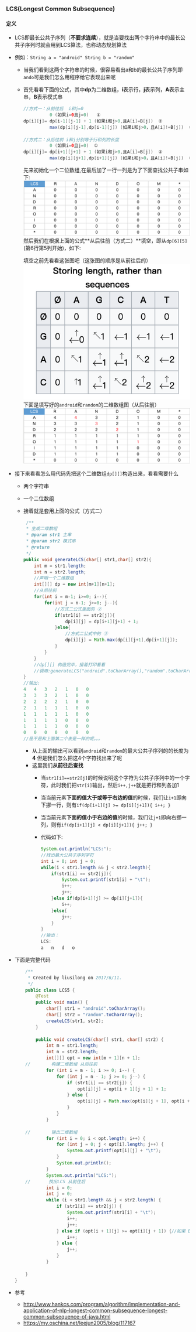 ### LCS(Longest Common Subsequence)
#### 定义
+ LCS即最长公共子序列（**不要求连续**），就是当要找出两个字符串中的最长公共子序列时就会用到LCS算法，也称动态规划算法
+ 例如：`String a = "android" String b = "random"`
    + 当我们看到这两个字符串的时候，很容易看出a和b的最长公共子序列即`ando`可是我们怎么用程序给它表现出来呢
    + 首先看看下面的公式，其中**dp**为二维数组，**i**表示行，**j**表示列，**A**表示主串，**B**表示模式串
    
        ```java
        //方式一：从前往后  i和j=0
                  0 (如果i=0且j=0)   ①
        dp[i][j]= dp[i-1][j-1] + 1 (如果i和j>0,且A[i]=B[j])  ②
                  max(dp[i][j-1],dp[i-1][j]) (如果i和j>0，且A[i]!=B[j])  ③
                  
        //方式二：从后往前 i和j分别等于行和列的长度
                  0 (如果i=0且j=0)  ①
        dp[i][j]= dp[i+1][j+1] + 1 (如果i和j>0,且A[i]=B[j])  ②
                  max(dp[i][j+1],dp[i+1][j]) (如果i和j>0，且A[i]!=B[j])  ③
        ```
        先来初始化一个二位数组,在最后加了一行一列是为了下面查找公共子串如下:
        ![](./images/image_1.png)
        然后我们在根据上面的公式**从后往前（方式二）**填空，即从`dp[6][5]`(第6行第5列开始)，如下:
        
        填空之前先看看这张图吧（这张图的顺序是从前往后的）
        ![](./images/image_3.png)
        下面是填写好的`android`和`random`的二维数组图（从后往前）
        ![](./images/image_2.png)
+ 接下来看看怎么用代码先把这个二维数组`dp[][]`构造出来，看看需要什么
    + 两个字符串
    + 一个二位数组
    + 接着就是套用上面的公式（方式二）

        ```java
         /**
         * 生成二维数组
         * @param str1 主串
         * @param str2 模式串
         * @return
         */
        public void generateLCS(char[] str1,char[] str2){
            int m = str1.length;
            int n = str2.length;
            //声明一个二维数组
            int[][] dp = new int[m+1][n+1];
            //从后往前
            for(int i = m-1; i>=0; i--){
                for(int j = n-1; j>=0; j--){
                    //方式二公式里面的 ②
                    if(str1[i] == str2[j]){
                        dp[i][j] = dp[i+1][j+1] + 1;
                    }else{
                        //方式二公式中的 ③
                        dp[i][j] = Math.max(dp[i][j+1],dp[i+1][j]);
                    }
                }
            }
            //dp[][] 构造完毕，接着打印看看
            //调用:generateLCS("android".toCharArray(),"random".toCharArray());
        }
        //输出:
        4	4	3	2	1	0	0	
        3	3	3	2	1	0	0	
        2	2	2	2	1	0	0	
        2	1	1	1	1	0	0	
        1	1	1	1	1	0	0	
        1	1	1	1	0	0	0	
        1	1	1	1	0	0	0	
        0	0	0	0	0	0	0	
        //是不是和上面第二个表是一样的呢。。。
        ```
        
        + 从上面的输出可以看到`android`和`random`的最大公共子序列的的长度为**4**
        但是我们怎么把这4个字符找出来了呢 
        + 这里我们**从前往后查找** 
            + 当`str1[i]==str2[j]`的时候说明这个字符为公共子序列中的一个字符，此时我们把`str[i]`输出，然后`i++,j++`就是把行和列各加1
            + 当当前元素**下面的值大于或等于右边的值**的时候，我们让`i+1`即向下挪一行，则有`if(dp[i+1][j] >= dp[i][j+1]){ i++; }`
            + 当当前元素**下面的值小于右边的值**的时候，我们让`j+1`即向右挪一列，则有`if(dp[i+1][j] < dp[i][j+1]){ j++; }`
            + 代码如下:
            
                ```java
                System.out.println("LCS:");
                //找出最大公共子序列字符
                int i = 0; int j = 0;
                while(i < str1.length && j < str2.length){
                    if(str1[i] == str2[j]){
                        System.out.printf(str1[i] + "\t");
                        i++;
                        j++;
                    }else if(dp[i+1][j] >= dp[i][j+1]){
                        i++;
                    }else{
                        j++;
                    }
                }
                //输出：
                LCS:
                a	n	d	o
                ```
+ 下面是完整代码

    ```java
        /**
         * Created by liusilong on 2017/6/11.
         */
        public class LCS5 {
            @Test
            public void main() {
                char[] str1 = "android".toCharArray();
                char[] str2 = "random".toCharArray();
                createLCS(str1, str2);
            }
        
            public void createLCS(char[] str1, char[] str2) {
                int m = str1.length;
                int n = str2.length;
                int[][] opt = new int[m + 1][n + 1];
        //        构建二维数组 从后往前
                for (int i = m - 1; i >= 0; i--) {
                    for (int j = n - 1; j >= 0; j--) {
                        if (str1[i] == str2[j]) {
                            opt[i][j] = opt[i + 1][j + 1] + 1;
                        } else {
                            opt[i][j] = Math.max(opt[i][j + 1], opt[i + 1][j]);
                        }
                    }
                }
        
        //        输出二维数组
                for (int i = 0; i < opt.length; i++) {
                    for (int j = 0; j < opt[i].length; j++) {
                        System.out.printf(opt[i][j] + "\t");
                    }
                    System.out.println();
                }
                System.out.println("LCS:");
        //       找出LCS 从前往后
                int i = 0;
                int j = 0;
                while (i < str1.length && j < str2.length) {
                    if (str1[i] == str2[j]) {
                        System.out.printf(str1[i] + "\t");
                        i++;
                        j++;
                    } else if (opt[i + 1][j] >= opt[i][j + 1]) {//如果 Bottom >= right
                        i++;
                    } else {
                        j++;
                    }
                }
        
        }
    }
    ```
+ 参考
    + http://www.hankcs.com/program/algorithm/implementation-and-application-of-nlp-longest-common-subsequence-longest-common-subsequence-of-java.html
    + https://my.oschina.net/leejun2005/blog/117167
    
        